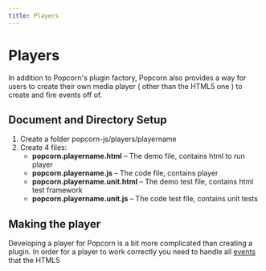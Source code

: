 ```yaml
---
title: Players
---
```


# Players #

In addition to Popcorn's plugin factory, Popcorn also provides a way for users to create their own media player ( other than the HTML5 one ) to create and fire events off of.

## Document and Directory Setup ##

1. Create a folder popcorn-js/players/playername
2. Create 4 files:
    * **popcorn.playername.html** – The demo file, contains html to run player 
    * **popcorn.playername.js** – The code file, contains player 
    * **popcorn.playername.unit.html** – The demo test file, contains html test framework
    * **popcorn.playername.unit.js** – The code test file, contains unit tests

## Making the player ##

Developing a player for Popcorn is a bit more complicated than creating a plugin.  In order for a player to work correctly you need to handle all [events]() that the HTML5 
